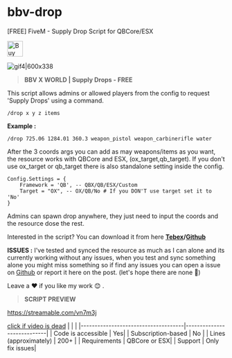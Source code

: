 # bbv-drop
[FREE] FiveM - Supply Drop Script for QBCore/ESX

<a href='https://ko-fi.com/G2G0N78P7' target='_blank'><img height='36' style='border:0px;height:36px;' src='https://storage.ko-fi.com/cdn/kofi4.png?v=3' border='0' alt='Buy Me a Coffee at ko-fi.com' /></a>

![gif4|600x338](upload://vkX4DFTLn1NYdGkgL8rnfl5TqTK.gif)

>**BBV X WORLD | Supply Drops - FREE**

This script allows admins or allowed players from the config to request 'Supply Drops' using a command.
```
/drop x y z items
```
**Example :**
```
/drop 725.06 1284.01 360.3 weapon_pistol weapon_carbinerifle water
```
After the 3 coords args you can add as may weapons/items as you want, the resource works with QBCore and ESX, (ox_target,qb_target).
If you don't use ox_target or qb_target there is also standalone setting inside the config.

```
Config.Settings = {
    Framework = 'QB', -- QBX/QB/ESX/Custom
    Target = "OX", -- OX/QB/No # If you DON'T use target set it to 'No'
}
```
Admins can spawn drop anywhere, they just need to input the coords and the resource dose the rest.

Interested in the script?
You can download it from here **[Tebex](https://bbv.world/category/free)/[Github](https://github.com/BuddyNotFound/bbv-drop)**

**ISSUES :**
I've tested and synced the resource as much as I can alone and its currently working without any issues, when you test and sync something alone you might miss something so if find any issues you can open a issue on [Github](https://github.com) or report it here on the post. (let's hope there are none 🙏) 

Leave a :heart: if you like my work :blush: .

>**SCRIPT PREVIEW**

https://streamable.com/vn7m3j

[click if video is dead](https://streamable.com/vn7m3j)
|                                         |                                |
|-------------------------------------|----------------------------|
| Code is accessible       | Yes|
| Subscription-based      | No                 |
| Lines (approximately)  | 200+  |
| Requirements                | QBCore or ESX|
| Support                           | Only fix issues|
